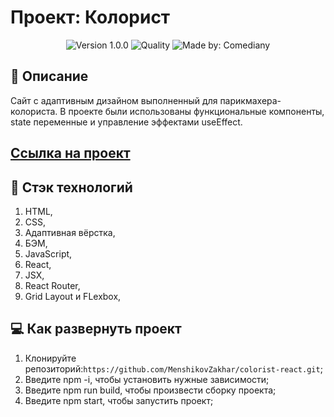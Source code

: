 # Проект: Колорист
<p align="center">
    <img alt="Version 1.0.0" src="https://img.shields.io/badge/version-1.0.0-blue" />
    <img alt="Quality" src="https://img.shields.io/badge/status-release-orange.svg" >
    <img alt="Made by: Comediany" src="https://img.shields.io/badge/made%20by-MenshikovZakhar-blue" />
</p>


## :memo: Описание
Сайт с адаптивным дизайном выполненный для парикмахера-колориста. В проекте были использованы функциональные компоненты, state переменные и управление эффектами useEffect.

## [Ссылка на проект]( https://menshikovzakhar.github.io/colorist-react/)

## :hammer: Стэк технологий
1. HTML,
2. CSS,
3. Адаптивная вёрстка,
4. БЭМ,
5. JavaScript,
6. React, 
7. JSX,
8. React Router,
9. Grid Layout и FLexbox,

## 💻 Как развернуть проект

1. Клонируйте репозиторий:`https://github.com/MenshikovZakhar/colorist-react.git`;
2. Введите npm -i, чтобы установить нужные зависимости;
3. Введите npm run build, чтобы произвести сборку проекта;
4. Введите npm start, чтобы запустить проект;
